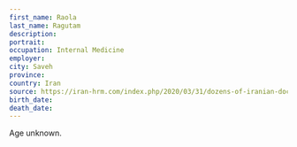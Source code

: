 ```yaml
---
first_name: Raola
last_name: Ragutam
description: 
portrait: 
occupation: Internal Medicine
employer: 
city: Saveh
province: 
country: Iran
source: https://iran-hrm.com/index.php/2020/03/31/dozens-of-iranian-doctors-died-during-irans-coronavirus-crisis/
birth_date: 
death_date: 
---
```


Age unknown.